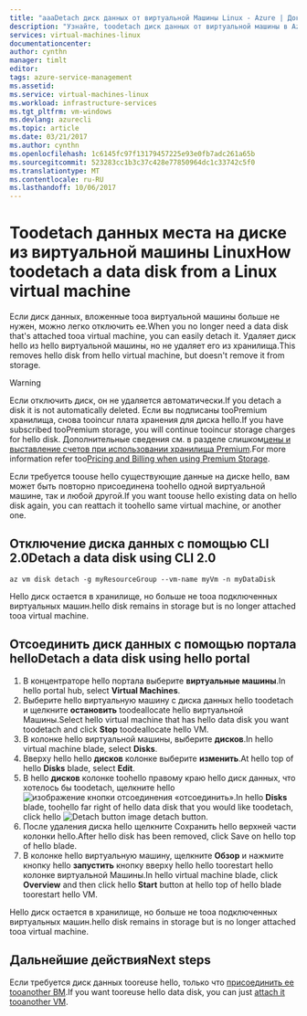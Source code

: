 ```yaml
---
title: "aaaDetach диск данных от виртуальной Машины Linux - Azure | Документы Microsoft"
description: "Узнайте, toodetach диск данных от виртуальной машины в Azure с помощью CLI 2.0 или hello портал Azure."
services: virtual-machines-linux
documentationcenter: 
author: cynthn
manager: timlt
editor: 
tags: azure-service-management
ms.assetid: 
ms.service: virtual-machines-linux
ms.workload: infrastructure-services
ms.tgt_pltfrm: vm-windows
ms.devlang: azurecli
ms.topic: article
ms.date: 03/21/2017
ms.author: cynthn
ms.openlocfilehash: 1c6145fc97f13179457225e93e0fb7adc261a65b
ms.sourcegitcommit: 523283cc1b3c37c428e77850964dc1c33742c5f0
ms.translationtype: MT
ms.contentlocale: ru-RU
ms.lasthandoff: 10/06/2017
---
```

# <a name="how-toodetach-a-data-disk-from-a-linux-virtual-machine"></a><span data-ttu-id="e4dcb-103">Toodetach данных места на диске из виртуальной машины Linux</span><span class="sxs-lookup"><span data-stu-id="e4dcb-103">How toodetach a data disk from a Linux virtual machine</span></span>

<span data-ttu-id="e4dcb-104">Если диск данных, вложенные tooa виртуальной машины больше не нужен, можно легко отключить ее.</span><span class="sxs-lookup"><span data-stu-id="e4dcb-104">When you no longer need a data disk that's attached tooa virtual machine, you can easily detach it.</span></span> <span data-ttu-id="e4dcb-105">Удаляет диск hello из hello виртуальной машины, но не удаляет его из хранилища.</span><span class="sxs-lookup"><span data-stu-id="e4dcb-105">This removes hello disk from hello virtual machine, but doesn't remove it from storage.</span></span> 

> [!WARNING]
> <span data-ttu-id="e4dcb-106">Если отключить диск, он не удаляется автоматически.</span><span class="sxs-lookup"><span data-stu-id="e4dcb-106">If you detach a disk it is not automatically deleted.</span></span> <span data-ttu-id="e4dcb-107">Если вы подписаны tooPremium хранилища, снова tooincur плата хранения для диска hello.</span><span class="sxs-lookup"><span data-stu-id="e4dcb-107">If you have subscribed tooPremium storage, you will continue tooincur storage charges for hello disk.</span></span> <span data-ttu-id="e4dcb-108">Дополнительные сведения см. в разделе слишком[цены и выставление счетов при использовании хранилища Premium](../../storage/common/storage-premium-storage.md#pricing-and-billing).</span><span class="sxs-lookup"><span data-stu-id="e4dcb-108">For more information refer too[Pricing and Billing when using Premium Storage](../../storage/common/storage-premium-storage.md#pricing-and-billing).</span></span> 
> 
> 

<span data-ttu-id="e4dcb-109">Если требуется toouse hello существующие данные на диске hello, вам может быть повторно присоединена toohello одной виртуальной машине, так и любой другой.</span><span class="sxs-lookup"><span data-stu-id="e4dcb-109">If you want toouse hello existing data on hello disk again, you can reattach it toohello same virtual machine, or another one.</span></span>  

## <a name="detach-a-data-disk-using-cli-20"></a><span data-ttu-id="e4dcb-110">Отключение диска данных с помощью CLI 2.0</span><span class="sxs-lookup"><span data-stu-id="e4dcb-110">Detach a data disk using CLI 2.0</span></span>

```azurecli
az vm disk detach -g myResourceGroup --vm-name myVm -n myDataDisk
```

<span data-ttu-id="e4dcb-111">Hello диск остается в хранилище, но больше не tooa подключенных виртуальных машин.</span><span class="sxs-lookup"><span data-stu-id="e4dcb-111">hello disk remains in storage but is no longer attached tooa virtual machine.</span></span>


## <a name="detach-a-data-disk-using-hello-portal"></a><span data-ttu-id="e4dcb-112">Отсоединить диск данных с помощью портала hello</span><span class="sxs-lookup"><span data-stu-id="e4dcb-112">Detach a data disk using hello portal</span></span>
1. <span data-ttu-id="e4dcb-113">В концентраторе hello портала выберите **виртуальные машины**.</span><span class="sxs-lookup"><span data-stu-id="e4dcb-113">In hello portal hub, select **Virtual Machines**.</span></span>
2. <span data-ttu-id="e4dcb-114">Выберите hello виртуальную машину с диска данных hello toodetach и щелкните **остановить** toodeallocate hello виртуальной Машины.</span><span class="sxs-lookup"><span data-stu-id="e4dcb-114">Select hello virtual machine that has hello data disk you want toodetach and click **Stop** toodeallocate hello VM.</span></span>
3. <span data-ttu-id="e4dcb-115">В колонке hello виртуальной машины, выберите **дисков**.</span><span class="sxs-lookup"><span data-stu-id="e4dcb-115">In hello virtual machine blade, select **Disks**.</span></span>
4. <span data-ttu-id="e4dcb-116">Вверху hello hello **дисков** колонке выберите **изменить**.</span><span class="sxs-lookup"><span data-stu-id="e4dcb-116">At hello top of hello **Disks** blade, select **Edit**.</span></span>
5. <span data-ttu-id="e4dcb-117">В hello **дисков** колонке toohello правому краю hello диск данных, что хотелось бы toodetach, щелкните hello ![изображение кнопки отсоединения](./media/detach-disk/detach.png) «отсоединить».</span><span class="sxs-lookup"><span data-stu-id="e4dcb-117">In hello **Disks** blade, toohello far right of hello data disk that you would like toodetach, click hello ![Detach button image](./media/detach-disk/detach.png) detach button.</span></span>
5. <span data-ttu-id="e4dcb-118">После удаления диска hello щелкните Сохранить hello верхней части колонки hello.</span><span class="sxs-lookup"><span data-stu-id="e4dcb-118">After hello disk has been removed, click Save on hello top of hello blade.</span></span>
6. <span data-ttu-id="e4dcb-119">В колонке hello виртуальную машину, щелкните **Обзор** и нажмите кнопку hello **запустить** кнопку вверху hello hello toorestart hello колонке виртуальной Машины.</span><span class="sxs-lookup"><span data-stu-id="e4dcb-119">In hello virtual machine blade, click **Overview** and then click hello **Start** button at hello top of hello blade toorestart hello VM.</span></span>

<span data-ttu-id="e4dcb-120">Hello диск остается в хранилище, но больше не tooa подключенных виртуальных машин.</span><span class="sxs-lookup"><span data-stu-id="e4dcb-120">hello disk remains in storage but is no longer attached tooa virtual machine.</span></span>








## <a name="next-steps"></a><span data-ttu-id="e4dcb-121">Дальнейшие действия</span><span class="sxs-lookup"><span data-stu-id="e4dcb-121">Next steps</span></span>
<span data-ttu-id="e4dcb-122">Если требуется диск данных tooreuse hello, только что [присоединить ее tooanother ВМ](add-disk.md?toc=%2fazure%2fvirtual-machines%2flinux%2ftoc.json).</span><span class="sxs-lookup"><span data-stu-id="e4dcb-122">If you want tooreuse hello data disk, you can just [attach it tooanother VM](add-disk.md?toc=%2fazure%2fvirtual-machines%2flinux%2ftoc.json).</span></span>

